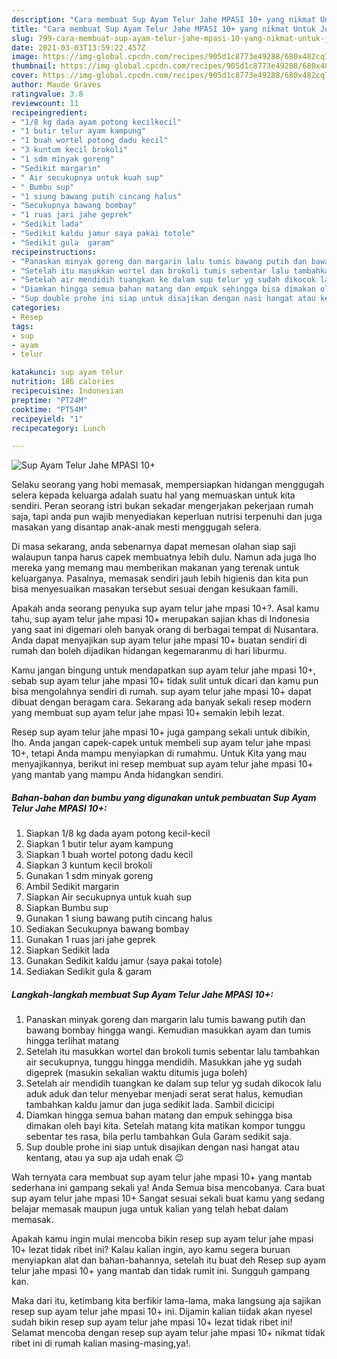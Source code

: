 ```yaml
---
description: "Cara membuat Sup Ayam Telur Jahe MPASI 10+ yang nikmat Untuk Jualan"
title: "Cara membuat Sup Ayam Telur Jahe MPASI 10+ yang nikmat Untuk Jualan"
slug: 799-cara-membuat-sup-ayam-telur-jahe-mpasi-10-yang-nikmat-untuk-jualan
date: 2021-03-03T13:59:22.457Z
image: https://img-global.cpcdn.com/recipes/905d1c8773e49288/680x482cq70/sup-ayam-telur-jahe-mpasi-10-foto-resep-utama.jpg
thumbnail: https://img-global.cpcdn.com/recipes/905d1c8773e49288/680x482cq70/sup-ayam-telur-jahe-mpasi-10-foto-resep-utama.jpg
cover: https://img-global.cpcdn.com/recipes/905d1c8773e49288/680x482cq70/sup-ayam-telur-jahe-mpasi-10-foto-resep-utama.jpg
author: Maude Graves
ratingvalue: 3.8
reviewcount: 11
recipeingredient:
- "1/8 kg dada ayam potong kecilkecil"
- "1 butir telur ayam kampung"
- "1 buah wortel potong dadu kecil"
- "3 kuntum kecil brokoli"
- "1 sdm minyak goreng"
- "Sedikit margarin"
- " Air secukupnya untuk kuah sup"
- " Bumbu sup"
- "1 siung bawang putih cincang halus"
- "Secukupnya bawang bombay"
- "1 ruas jari jahe geprek"
- "Sedikit lada"
- "Sedikit kaldu jamur saya pakai totole"
- "Sedikit gula  garam"
recipeinstructions:
- "Panaskan minyak goreng dan margarin lalu tumis bawang putih dan bawang bombay hingga wangi. Kemudian masukkan ayam dan tumis hingga terlihat matang"
- "Setelah itu masukkan wortel dan brokoli tumis sebentar lalu tambahkan air secukupnya, tunggu hingga mendidih. Masukkan jahe yg sudah digeprek (masukin sekalian waktu ditumis juga boleh)"
- "Setelah air mendidih tuangkan ke dalam sup telur yg sudah dikocok lalu aduk aduk dan telur menyebar menjadi serat serat halus, kemudian tambahkan kaldu jamur dan juga sedikit lada. Sambil dicicipi"
- "Diamkan hingga semua bahan matang dan empuk sehingga bisa dimakan oleh bayi kita. Setelah matang kita matikan kompor tunggu sebentar tes rasa, bila perlu tambahkan Gula Garam sedikit saja."
- "Sup double prohe ini siap untuk disajikan dengan nasi hangat atau kentang, atau ya sup aja udah enak 😉"
categories:
- Resep
tags:
- sup
- ayam
- telur

katakunci: sup ayam telur 
nutrition: 186 calories
recipecuisine: Indonesian
preptime: "PT24M"
cooktime: "PT54M"
recipeyield: "1"
recipecategory: Lunch

---
```



![Sup Ayam Telur Jahe MPASI 10+](https://img-global.cpcdn.com/recipes/905d1c8773e49288/680x482cq70/sup-ayam-telur-jahe-mpasi-10-foto-resep-utama.jpg)

Selaku seorang yang hobi memasak, mempersiapkan hidangan menggugah selera kepada keluarga adalah suatu hal yang memuaskan untuk kita sendiri. Peran seorang istri bukan sekadar mengerjakan pekerjaan rumah saja, tapi anda pun wajib menyediakan keperluan nutrisi terpenuhi dan juga masakan yang disantap anak-anak mesti menggugah selera.

Di masa  sekarang, anda sebenarnya dapat memesan olahan siap saji walaupun tanpa harus capek membuatnya lebih dulu. Namun ada juga lho mereka yang memang mau memberikan makanan yang terenak untuk keluarganya. Pasalnya, memasak sendiri jauh lebih higienis dan kita pun bisa menyesuaikan masakan tersebut sesuai dengan kesukaan famili. 



Apakah anda seorang penyuka sup ayam telur jahe mpasi 10+?. Asal kamu tahu, sup ayam telur jahe mpasi 10+ merupakan sajian khas di Indonesia yang saat ini digemari oleh banyak orang di berbagai tempat di Nusantara. Anda dapat menyajikan sup ayam telur jahe mpasi 10+ buatan sendiri di rumah dan boleh dijadikan hidangan kegemaranmu di hari liburmu.

Kamu jangan bingung untuk mendapatkan sup ayam telur jahe mpasi 10+, sebab sup ayam telur jahe mpasi 10+ tidak sulit untuk dicari dan kamu pun bisa mengolahnya sendiri di rumah. sup ayam telur jahe mpasi 10+ dapat dibuat dengan beragam cara. Sekarang ada banyak sekali resep modern yang membuat sup ayam telur jahe mpasi 10+ semakin lebih lezat.

Resep sup ayam telur jahe mpasi 10+ juga gampang sekali untuk dibikin, lho. Anda jangan capek-capek untuk membeli sup ayam telur jahe mpasi 10+, tetapi Anda mampu menyiapkan di rumahmu. Untuk Kita yang mau menyajikannya, berikut ini resep membuat sup ayam telur jahe mpasi 10+ yang mantab yang mampu Anda hidangkan sendiri.

<!--inarticleads1-->

##### Bahan-bahan dan bumbu yang digunakan untuk pembuatan Sup Ayam Telur Jahe MPASI 10+:

1. Siapkan 1/8 kg dada ayam potong kecil-kecil
1. Siapkan 1 butir telur ayam kampung
1. Siapkan 1 buah wortel potong dadu kecil
1. Siapkan 3 kuntum kecil brokoli
1. Gunakan 1 sdm minyak goreng
1. Ambil Sedikit margarin
1. Siapkan  Air secukupnya untuk kuah sup
1. Siapkan  Bumbu sup
1. Gunakan 1 siung bawang putih cincang halus
1. Sediakan Secukupnya bawang bombay
1. Gunakan 1 ruas jari jahe geprek
1. Siapkan Sedikit lada
1. Gunakan Sedikit kaldu jamur (saya pakai totole)
1. Sediakan Sedikit gula &amp; garam




<!--inarticleads2-->

##### Langkah-langkah membuat Sup Ayam Telur Jahe MPASI 10+:

1. Panaskan minyak goreng dan margarin lalu tumis bawang putih dan bawang bombay hingga wangi. Kemudian masukkan ayam dan tumis hingga terlihat matang
1. Setelah itu masukkan wortel dan brokoli tumis sebentar lalu tambahkan air secukupnya, tunggu hingga mendidih. Masukkan jahe yg sudah digeprek (masukin sekalian waktu ditumis juga boleh)
1. Setelah air mendidih tuangkan ke dalam sup telur yg sudah dikocok lalu aduk aduk dan telur menyebar menjadi serat serat halus, kemudian tambahkan kaldu jamur dan juga sedikit lada. Sambil dicicipi
1. Diamkan hingga semua bahan matang dan empuk sehingga bisa dimakan oleh bayi kita. Setelah matang kita matikan kompor tunggu sebentar tes rasa, bila perlu tambahkan Gula Garam sedikit saja.
1. Sup double prohe ini siap untuk disajikan dengan nasi hangat atau kentang, atau ya sup aja udah enak 😉




Wah ternyata cara membuat sup ayam telur jahe mpasi 10+ yang mantab sederhana ini gampang sekali ya! Anda Semua bisa mencobanya. Cara buat sup ayam telur jahe mpasi 10+ Sangat sesuai sekali buat kamu yang sedang belajar memasak maupun juga untuk kalian yang telah hebat dalam memasak.

Apakah kamu ingin mulai mencoba bikin resep sup ayam telur jahe mpasi 10+ lezat tidak ribet ini? Kalau kalian ingin, ayo kamu segera buruan menyiapkan alat dan bahan-bahannya, setelah itu buat deh Resep sup ayam telur jahe mpasi 10+ yang mantab dan tidak rumit ini. Sungguh gampang kan. 

Maka dari itu, ketimbang kita berfikir lama-lama, maka langsung aja sajikan resep sup ayam telur jahe mpasi 10+ ini. Dijamin kalian tiidak akan nyesel sudah bikin resep sup ayam telur jahe mpasi 10+ lezat tidak ribet ini! Selamat mencoba dengan resep sup ayam telur jahe mpasi 10+ nikmat tidak ribet ini di rumah kalian masing-masing,ya!.

